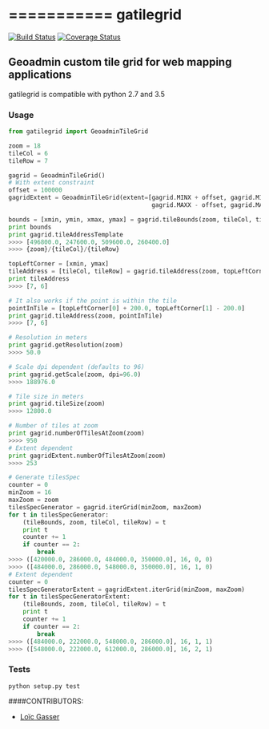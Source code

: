 ===========
gatilegrid
===========

[![Build Status](https://travis-ci.org/loicgasser/gatilegrid.svg?branch=master)](https://travis-ci.org/loicgasser/gatilegrid)
[![Coverage Status](https://coveralls.io/repos/github/loicgasser/gatilegrid/badge.svg?branch=master)](https://coveralls.io/github/loicgasser/gatilegrid?branch=master)

## Geoadmin custom tile grid for web mapping applications

gatilegrid is compatible with python 2.7 and 3.5

### Usage

```python
from gatilegrid import GeoadminTileGrid

zoom = 18
tileCol = 6
tileRow = 7

gagrid = GeoadminTileGrid()
# With extent constraint
offset = 100000
gagridExtent = GeoadminTileGrid(extent=[gagrid.MINX + offset, gagrid.MINY + offset,
                                        gagrid.MAXX - offset, gagrid.MAXY - offset])

bounds = [xmin, ymin, xmax, ymax] = gagrid.tileBounds(zoom, tileCol, tileRow)
print bounds
print gagrid.tileAddressTemplate
>>>> [496800.0, 247600.0, 509600.0, 260400.0]
>>>> {zoom}/{tileCol}/{tileRow}

topLeftCorner = [xmin, ymax]
tileAddress = [tileCol, tileRow] = gagrid.tileAddress(zoom, topLeftCorner)
print tileAddress
>>>> [7, 6]

# It also works if the point is within the tile
pointInTile = [topLeftCorner[0] + 200.0, topLeftCorner[1] - 200.0]
print gagrid.tileAddress(zoom, pointInTile)
>>>> [7, 6]

# Resolution in meters
print gagrid.getResolution(zoom)
>>>> 50.0

# Scale dpi dependent (defaults to 96)
print gagrid.getScale(zoom, dpi=96.0)
>>>> 188976.0

# Tile size in meters
print gagrid.tileSize(zoom)
>>>> 12800.0

# Number of tiles at zoom
print gagrid.numberOfTilesAtZoom(zoom)
>>>> 950
# Extent dependent
print gagridExtent.numberOfTilesAtZoom(zoom)
>>>> 253

# Generate tilesSpec
counter = 0
minZoom = 16
maxZoom = zoom
tilesSpecGenerator = gagrid.iterGrid(minZoom, maxZoom)
for t in tilesSpecGenerator:
    (tileBounds, zoom, tileCol, tileRow) = t
    print t
    counter += 1
    if counter == 2:
        break
>>>> ([420000.0, 286000.0, 484000.0, 350000.0], 16, 0, 0)
>>>> ([484000.0, 286000.0, 548000.0, 350000.0], 16, 1, 0)
# Extent dependent
counter = 0
tilesSpecGeneratorExtent = gagridExtent.iterGrid(minZoom, maxZoom)
for t in tilesSpecGeneratorExtent:
    (tileBounds, zoom, tileCol, tileRow) = t
    print t
    counter += 1
    if counter == 2:
        break
>>>> ([484000.0, 222000.0, 548000.0, 286000.0], 16, 1, 1)
>>>> ([548000.0, 222000.0, 612000.0, 286000.0], 16, 2, 1)

```

### Tests

```
python setup.py test

```

####CONTRIBUTORS:

- [Loïc Gasser](https://github.com/loicgasser)
